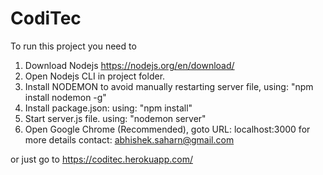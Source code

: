 # CodiTec
To run this project you need to 
1) Download Nodejs https://nodejs.org/en/download/  
2) Open Nodejs CLI in project folder.
3) Install NODEMON to avoid manually restarting server file, using: "npm install nodemon -g" 
4) Install package.json: using: "npm install" 
5) Start server.js file. using: "nodemon server" 
6) Open Google Chrome (Recommended), goto URL: localhost:3000 
for more details contact: abhishek.saharn@gmail.com 


or just go to https://coditec.herokuapp.com/
